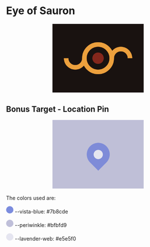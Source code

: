 # Eye of Sauron

<p align="center">
  <img src="../../assets/1/11.png" alt="Eye of Sauron" width="250px" >
</p>


## Bonus Target - Location Pin

<p align="center">
  <img src="../../assets/1/11s.png" alt="Location Pin" width="250px" >
</p>

The colors used are:

<span style="display:inline-block;background:#7b8cde;border-radius:50%;width:20px;height:20px;"></span> --vista-blue: #7b8cde

<span style="display:inline-block;background:#bfbfd9;border-radius:50%;width:20px;height:20px;"></span> --periwinkle: #bfbfd9

<span style="display:inline-block;background:#e5e5f0;border-radius:50%;width:20px;height:20px;"></span> --lavender-web: #e5e5f0


